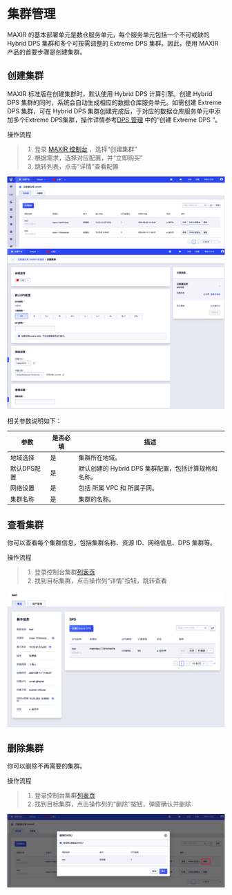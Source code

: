 
# 集群管理

MAXIR 的基本部署单元是数仓服务单元，每个服务单元包括一个不可或缺的 Hybrid DPS 集群和多个可按需调整的 Extreme DPS 集群。因此，使用 MAXIR 产品的首要步骤是创建集群。


## 创建集群

MAXIR 标准版在创建集群时，默认使用 Hybrid DPS 计算引擎。创建 Hybrid DPS 集群的同时，系统会自动生成相应的数据仓库服务单元。如需创建 Extreme DPS 集群，可在 Hybrid DPS 集群创建完成后，于对应的数据仓库服务单元中添加多个Extreme DPS集群，操作详情参考[DPS 管理](/maxir/guides/dw-service-units/manage-dw-service-units#创建数仓服务单元) 中的“创建 Extreme DPS ”。

操作流程
>1. 登录 [MAXIR 控制台](https://console.ucloud.cn/maxir/standard) ，选择“创建集群”
>2. 根据需求，选择对应配置，并“立即购买”
>3. 跳转列表，点击“详情”查看配置

![](/images/guide/introduction-1.png)
![](/images/guide/introduction-2.png)

相关参数说明如下：

| 参数 | 是否必填 | 描述 |
| --- | --- | --- |
| 地域选择 | 是 | 集群所在地域。 |
| 默认DPS配置 | 是 | 默认创建的 Hybrid DPS 集群配置，包括计算规格和名称。 |
| 网络设置 | 是 | 包括 所属 VPC 和 所属子网。 |
| 集群名称 | 是 | 集群的名称。 |


## 查看集群
你可以查看每个集群信息，包括集群名称、资源 ID、网络信息、DPS 集群等。

操作流程
>1. 登录控制台集群[列表页](https://console.ucloud.cn/maxir/standard)
>2. 找到目标集群，点击操作列“详情”按钮，跳转查看

![](/images/guide/introduction-3.png)


## 删除集群
你可以删除不再需要的集群。

操作流程
>1. 登录控制台集群[列表页](https://console.ucloud.cn/maxir/standard)
>2. 找到目标集群，点击操作列的“删除”按钮，弹窗确认并删除

![](/images/guide/introduction-4.png)




